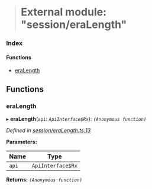 > # External module: "session/eraLength"

### Index

#### Functions

* [eraLength](_session_eralength_.md#eralength)

## Functions

###  eraLength

▸ **eraLength**(`api`: *`ApiInterface$Rx`*): *`(Anonymous function)`*

*Defined in [session/eraLength.ts:13](https://github.com/polkadot-js/api/blob/917168a/packages/api-derive/src/session/eraLength.ts#L13)*

**Parameters:**

Name | Type |
------ | ------ |
`api` | `ApiInterface$Rx` |

**Returns:** *`(Anonymous function)`*